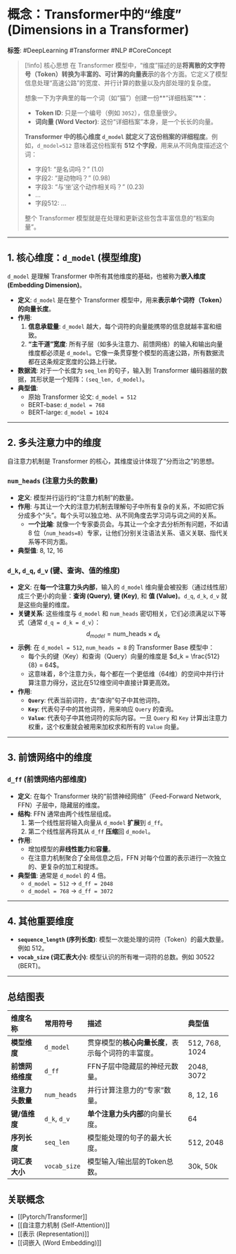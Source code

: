 # 概念：Transformer中的“维度” (Dimensions in a Transformer)

**标签**: #DeepLearning #Transformer #NLP #CoreConcept

> [!info] 核心思想
> 在 Transformer 模型中，“维度”描述的是**将离散的文字符号（Token）转换为丰富的、可计算的向量表示**的各个方面。它定义了模型信息处理“高速公路”的宽度、并行计算的数量以及内部处理的复杂度。
>
> 想象一下为字典里的每一个词（如“猫”）创建一份**“详细档案”**：
> - **Token ID**: 只是一个编号（例如 `3052`），信息量很少。
> - **词向量 (Word Vector)**: 这份“详细档案”本身，是一个长长的向量。
>
> **Transformer 中的核心维度 `d_model` 就定义了这份档案的详细程度**。例如，`d_model=512` 意味着这份档案有 **512 个字段**，用来从不同角度描述这个词：
> - 字段1: “是名词吗？” (1.0)
> - 字段2: “是动物吗？” (0.98)
> - 字段3: “与‘坐’这个动作相关吗？” (0.23)
> - ...
> - 字段512: ...
>
> 整个 Transformer 模型就是在处理和更新这些包含丰富信息的“档案向量”。

---

## 1. 核心维度：`d_model` (模型维度)

`d_model` 是理解 Transformer 中所有其他维度的基础，也被称为**嵌入维度 (Embedding Dimension)**。

- **定义**: `d_model` 是在整个 Transformer 模型中，用来**表示单个词符（Token）的向量长度**。
- **作用**:
    1.  **信息承载量**: `d_model` 越大，每个词符的向量能携带的信息就越丰富和细致。
    2.  **“主干道”宽度**: 所有子层（如多头注意力、前馈网络）的输入和输出向量维度都必须是 `d_model`。它像一条贯穿整个模型的高速公路，所有数据流都在这条规定宽度的公路上行驶。
- **数据流**: 对于一个长度为 `seq_len` 的句子，输入到 Transformer 编码器层的数据，其形状是一个矩阵：`(seq_len, d_model)`。
- **典型值**:
    - 原始 Transformer 论文: `d_model = 512`
    - BERT-base: `d_model = 768`
    - BERT-large: `d_model = 1024`

---

## 2. 多头注意力中的维度

自注意力机制是 Transformer 的核心，其维度设计体现了“分而治之”的思想。

### `num_heads` (注意力头的数量)
- **定义**: 模型并行运行的“注意力机制”的数量。
- **作用**: 与其让一个大的注意力机制去理解句子中所有复杂的关系，不如把它拆分成多个“头”。每个头可以独立地、从不同角度去学习词与词之间的关系。
    - **一个比喻**: 就像一个专家委员会。与其让一个全才去分析所有问题，不如请 8 位（`num_heads=8`）专家，让他们分别关注语法关系、语义关联、指代关系等不同方面。
- **典型值**: 8, 12, 16

### `d_k`, `d_q`, `d_v` (键、查询、值的维度)
- **定义**: 在**每一个注意力头内部**，输入的 `d_model` 维向量会被投影（通过线性层）成三个更小的向量：**查询 (Query)**, **键 (Key)**, 和 **值 (Value)**。`d_q`, `d_k`, `d_v` 就是这些向量的维度。
- **关键关系**: 这些维度与 `d_model` 和 `num_heads` 密切相关，它们必须满足以下等式（通常 `d_q = d_k = d_v`）：
  $$ d_{model} = \text{num\_heads} \times d_k $$
- **示例**: 在 `d_model = 512`, `num_heads = 8` 的 Transformer Base 模型中：
  - 每个头的键（Key）和查询（Query）向量的维度是 $d_k = \frac{512}{8} = 64$。
  - 这意味着，8个注意力头，每个都在一个更低维（64维）的空间中并行计算注意力得分，这比在512维空间中直接计算更高效。
- **作用**:
    - **`Query`**: 代表当前词符，去“查询”句子中其他词符。
    - **`Key`**: 代表句子中的其他词符，用来响应 `Query` 的查询。
    - **`Value`**: 代表句子中其他词符的实际内容。一旦 `Query` 和 `Key` 计算出注意力权重，这个权重就会被用来加权求和所有的 `Value` 向量。

---

## 3. 前馈网络中的维度

### `d_ff` (前馈网络内部维度)
- **定义**: 在每个 Transformer 块的“前馈神经网络”（Feed-Forward Network, FFN）子层中，隐藏层的维度。
- **结构**: FFN 通常由两个线性层组成。
    1.  第一个线性层将输入向量从 `d_model` **扩展**到 `d_ff`。
    2.  第二个线性层再将其从 `d_ff` **压缩**回 `d_model`。
- **作用**:
    - 增加模型的**非线性能力**和**容量**。
    - 在注意力机制聚合了全局信息之后，FFN 对每个位置的表示进行一次独立的、更复杂的加工和提炼。
- **典型值**: 通常是 `d_model` 的 4 倍。
    - `d_model = 512` -> `d_ff = 2048`
    - `d_model = 768` -> `d_ff = 3072`

---

## 4. 其他重要维度

- **`sequence_length` (序列长度)**: 模型一次能处理的词符（Token）的最大数量。例如 512。
- **`vocab_size` (词汇表大小)**: 模型认识的所有唯一词符的总数。例如 30522 (BERT)。

---

## 总结图表

| 维度名称 | 常用符号 | 描述 | 典型值 |
| :--- | :--- | :--- | :--- |
| **模型维度** | `d_model` | 贯穿模型的**核心向量长度**，表示每个词符的丰富度。 | 512, 768, 1024 |
| **前馈网络维度** | `d_ff` | FFN子层中隐藏层的神经元数量。 | 2048, 3072 |
| **注意力头数量** | `num_heads` | 并行计算注意力的“专家”数量。 | 8, 12, 16 |
| **键/值维度** | `d_k`, `d_v` | **单个注意力头内部**的向量长度。 | 64 |
| **序列长度** | `seq_len` | 模型能处理的句子的最大长度。 | 512, 2048 |
| **词汇表大小** | `vocab_size` | 模型输入/输出层的Token总数。 | 30k, 50k |

## 关联概念
- [[Pytorch/Transformer]]
- [[自注意力机制 (Self-Attention)]]
- [[表示 (Representation)]]
- [[词嵌入 (Word Embedding)]]